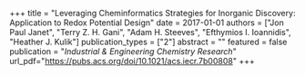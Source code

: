 +++
title = "Leveraging Cheminformatics Strategies for Inorganic Discovery: Application to Redox Potential Design"
date = 2017-01-01
authors = ["Jon Paul Janet", "Terry Z. H. Gani", "Adam H. Steeves", "Efthymios I. Ioannidis", "Heather J. Kulik"]
publication_types = ["2"]
abstract = ""
featured = false
publication = "*Industrial & Engineering Chemistry Research*"
url_pdf="https://pubs.acs.org/doi/10.1021/acs.iecr.7b00808"
+++

